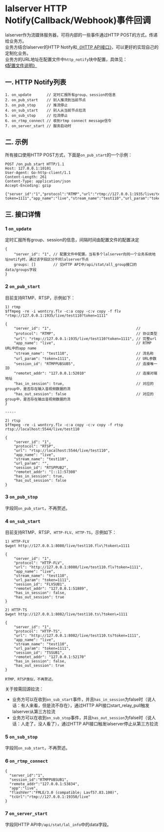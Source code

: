 # lalserver HTTP Notify(Callback/Webhook)事件回调

lalserver作为流媒体服务器，可将内部的一些事件通过HTTP POST的方式，传递给业务方。  
业务方结合lalserver的HTTP Notify和[《HTTP API接口》](HTTPAPI.md)，可以更好的实现自己的定制化业务。  
业务方的URL地址在配置文件中`http_notify`块中配置，具体见：[《配置文件说明》](CommonBrief.md)

## 一. HTTP Notify列表

<!-- more -->

```
1. on_update       // 定时汇报所有group、session的信息
2. on_pub_start    // 别人推流到当前节点
3. on_pub_stop     // 推流停止
4. on_sub_start    // 别人从当前节点拉流
5. on_sub_stop     // 拉流停止
6. on_rtmp_connect // 收到rtmp connect message信令
7. on_server_start // 服务启动时
```

## 二. 示例

所有接口使用HTTP POST方式，下面是`on_pub_start`的一个示例：

```
POST /on_pub_start HTTP/1.1
Host: 127.0.0.1:10101
User-Agent: Go-http-client/1.1
Content-Length: 261
Content-Type: application/json
Accept-Encoding: gzip

{"server_id":"1","protocol":"RTMP","url":"rtmp://127.0.0.1:1935/live/test110?token=1111","app_name":"live","stream_name":"test110","url_param":"token=1111","session_id":"RTMPPUBSUB1","remote_addr":"127.0.0.1:52576","has_in_session":true,"has_out_session":false}
```

## 三. 接口详情

### 1 `on_update`

定时汇报所有group、session的信息，间隔时间由配置文件的配置决定

```
{
    "server_id": "1", // 配置文件中配置。当有多个lalserver向同一个业务系统地址notify时，通过该字段区分不同lalserver节点
    groups: []        // 见HTTP API中/api/stat/all_group接口的data/groups字段
}
```

### 2 `on_pub_start`

目前支持RTMP、RTSP，示例如下：

```
1) rtmp
$ffmpeg -re -i wontcry.flv -c:a copy -c:v copy -f flv "rtmp://127.0.0.1:1935/live/test110?token=1111"

{
    "server_id": "1",                                       //
    "protocol": "RTMP",                                     // 协议类型
    "url": "rtmp://127.0.0.1:1935/live/test110?token=1111", // 完整url
    "app_name": "live",                                     // RTMP URL中的app name
    "stream_name": "test110",                               // 流名称
    "url_param": "token=1111",                              // URL参数
    "session_id": "RTMPPUBSUB5",                            // 连接唯一ID
    "remotet_addr": "127.0.0.1:52010"                       // 连接对端地址
    "has_in_session": true,                                 // 对应的group中，是否存在输入音视频数据的流
    "has_out_session": false                                // 对应的group中，是否存在输出音视频数据的流
}

-----

2) rtsp
$ffmpeg -re -i wontcry.flv -c:a copy -c:v copy -f rtsp rtsp://localhost:5544/live/test110

{
    "server_id": "1",
    "protocol": "RTSP",
    "url": "rtsp://localhost:5544/live/test110",
    "app_name": "live",
    "stream_name": "test110",
    "url_param": "",
    "session_id": "RTSPPUB2",
    "remotet_addr": "[::1]:57308"
    "has_in_session": true,
    "has_out_session": false
}
```

### 3 `on_pub_stop`

字段同`on_pub_start`，不再赘述。

### 4 `on_sub_start`

目前支持RTMP、RTSP、`HTTP-FLV`、`HTTP-TS`，示例如下：

```
1) HTTP-FLV
$wget http://127.0.0.1:8080/live/test110.flv\?token\=1111

{
    "server_id": "1",
    "protocol": "HTTP-FLV",
    "url": "http://127.0.0.1:8080/live/test110.flv?token=1111",
    "app_name": "live",
    "stream_name": "test110",
    "url_param": "token=1111",
    "session_id": "FLVSUB1",
    "remotet_addr": "127.0.0.1:51889",
    "has_in_session": false,
    "has_out_session": true
}

2) HTTP-TS
$wget http://127.0.0.1:8082/live/test110.ts\?token\=1111

{
    "server_id": "1",
    "protocol": "HTTP-TS",
    "url": "http://127.0.0.1:8082/live/test110.ts?token=1111",
    "app_name": "live",
    "stream_name": "test110",
    "url_param": "token=1111",
    "session_id": "TSSUB1",
    "remotet_addr": "127.0.0.1:52170"
    "has_in_session": false,
    "has_out_session": true
}

RTMP、RTSP类似，不再赘述。
```

关于按需回源拉流：

- 业务方可以在收到`on_sub_start`事件，并且`has_in_session`为false时（说人话：有人来看，但是流不存在），通过HTTP API接口start_relay_pull触发lalserver从第三方拉流
- 业务方可以在收到`on_sub_stop`事件，并且`has_out_session`为false时（说人话：人走了，没人看了），通过HTTP API接口触发lalserver停止从第三方拉流

### 5 `on_sub_stop`

字段同`on_sub_start`，不再赘述。

### 6 `on_rtmp_connect`

```
{
  "server_id":"1",
  "session_id":"RTMPPUBSUB1",
  "remote_addr":"127.0.0.1:53834",
  "app":"live",
  "flashVer":"FMLE/3.0 (compatible; Lavf57.83.100)",
  "tcUrl":"rtmp://127.0.0.1:19350/live"
}
```

### 7 `on_server_start`

字段同HTTP API中`/api/stat/lal_info`中的data字段。
